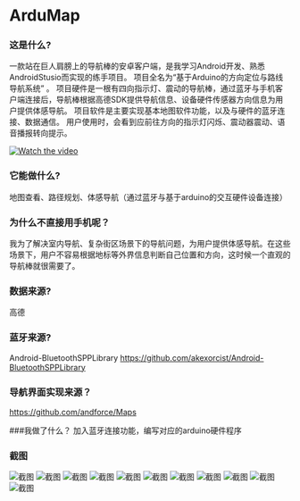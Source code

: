 # ArduMap

### 这是什么?
一款站在巨人肩膀上的导航棒的安卓客户端，是我学习Android开发、熟悉AndroidStusio而实现的练手项目。
项目全名为“基于Arduino的方向定位与路线导航系统” 。
项目硬件是一根有四向指示灯、震动的导航棒，通过蓝牙与手机客户端连接后，导航棒根据高德SDK提供导航信息、设备硬件传感器方向信息为用户提供体感导航。
项目软件是主要实现基本地图软件功能，以及与硬件的蓝牙连接、数据通信。
用户使用时，会看到应前往方向的指示灯闪烁、震动器震动、语音播报转向提示。

[![Watch the video](http://ww1.sinaimg.cn/mw690/8268f477ly1fxvqdzm6t3j20uq0gzwxm.jpg)](https://www.youtube.com/watch?v=1X0eO76t7Tc)

### 它能做什么?
地图查看、路径规划、体感导航（通过蓝牙与基于arduino的交互硬件设备连接）

### 为什么不直接用手机呢？

我为了解决室内导航、复杂街区场景下的导航问题，为用户提供体感导航。在这些场景下，用户不容易根据地标等外界信息判断自己位置和方向，这时候一个直观的导航棒就很需要了。

### 数据来源?
高德

### 蓝牙来源?
Android-BluetoothSPPLibrary https://github.com/akexorcist/Android-BluetoothSPPLibrary

### 导航界面实现来源？
https://github.com/andforce/Maps

###我做了什么？
加入蓝牙连接功能，编写对应的arduino硬件程序

### 截图
![截图](https://github.com/nanguoyu/ArduMap/blob/master/screenshot/0.png)
![截图](https://github.com/nanguoyu/ArduMap/blob/master/screenshot/1.png)
![截图](https://github.com/nanguoyu/ArduMap/blob/master/screenshot/2.png)
![截图](https://github.com/nanguoyu/ArduMap/blob/master/screenshot/3.png)
![截图](https://github.com/nanguoyu/ArduMap/blob/master/screenshot/4.png)
![截图](https://github.com/nanguoyu/ArduMap/blob/master/screenshot/5.png)
![截图](https://github.com/nanguoyu/ArduMap/blob/master/screenshot/6.png)
![截图](https://github.com/nanguoyu/ArduMap/blob/master/screenshot/7.png)
![截图](https://github.com/nanguoyu/ArduMap/blob/master/screenshot/8.png)
![截图](https://github.com/nanguoyu/ArduMap/blob/master/screenshot/10.png)
![截图](https://github.com/nanguoyu/ArduMap/blob/master/screenshot/11.png)
